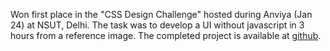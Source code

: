 Won first place in the "CSS Design Challenge" hosted during Anviya (Jan 24) at NSUT, Delhi. The task was to develop a UI without javascript in 3 hours from a reference image. The completed project is available at [github](https://anshuman1303.github.io/css-design-challenge/).
